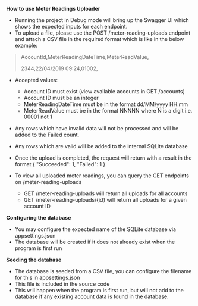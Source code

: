 **How to use Meter Readings Uploader**

- Running the project in Debug mode will bring up the Swagger UI which shows the expected inputs for each endpoint.
- To upload a file, please use the POST /meter-reading-uploads endpoint and attach a CSV file in the required format which is like in the below example:

>AccountId,MeterReadingDateTime,MeterReadValue,
>
>2344,22/04/2019 09:24,01002,

- Accepted values:
  - Account ID must exist (view available accounts in GET /accounts)
  - Account ID must be an integer
  - MeterReadingDateTime must be in the format dd/MM/yyyy HH:mm
  - MeterReadValue must be in the format NNNNN where N is a digit i.e. 00001 not 1
- Any rows which have invalid data will not be processed and will be added to the Failed count.
- Any rows which are valid will be added to the internal SQLite database
- Once the upload is completed, the request will return with a result in the format 
{
  "Succeeded": 1,
  "Failed": 1
}

- To view all uploaded meter readings, you can query the GET endpoints on /meter-reading-uploads
  - GET /meter-reading-uploads will return all uploads for all accounts
  - GET /meter-reading-uploads/{id} will return all uploads for a given account ID


**Configuring the database**
- You may configure the expected name of the SQLite database via appsettings.json
- The database will be created if it does not already exist when the program is first run

**Seeding the database**
- The database is seeded from a CSV file, you can configure the filename for this in appsettings.json
- This file is included in the source code
- This will happen when the program is first run, but will not add to the database if any existing account data is found in the database.
